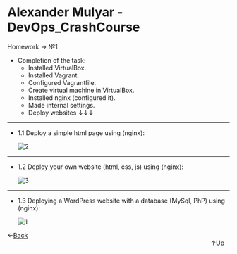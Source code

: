 # Alexander Mulyar - DevOps_CrashCourse 
   Homework -> №1
   
- Completion of the task:
   - Installed VirtualBox.
   - Installed Vagrant.
   - Configured Vagrantfile.
   - Create virtual machine in VirtualBox.
   - Installed nginx (configured it).
   - Made internal settings.
   - Deploy websites ↓↓↓ 
 ____
   
- 1.1 Deploy a simple html page using (nginx):

    ![2](https://user-images.githubusercontent.com/82367885/138549876-43170cac-f860-4abb-ae7a-c67d90c837ce.png)
____
    
- 1.2 Deploy your own website (html, css, js) using (nginx):
 
    ![3](https://user-images.githubusercontent.com/82367885/138550629-53a2c29a-4849-4091-bb1f-dac2fb3e5344.png)
____

- 1.3 Deploying a WordPress website with a database (MySql, PhP) using (nginx):

    ![1](https://user-images.githubusercontent.com/82367885/138551100-a6e34bd3-4ed4-4c1c-882d-70c7857b029b.png)

 ←[Back](https://github.com/AlexanderMulyar/DevOps_CrashCourse)⠀⠀⠀⠀⠀⠀⠀⠀⠀⠀⠀⠀⠀⠀⠀⠀⠀⠀⠀⠀⠀⠀⠀⠀⠀⠀⠀⠀⠀⠀⠀⠀⠀⠀⠀⠀⠀⠀⠀⠀⠀⠀⠀⠀⠀⠀⠀⠀⠀⠀⠀⠀⠀⠀⠀⠀⠀⠀⠀⠀⠀⠀⠀⠀⠀⠀⠀⠀⠀⠀⠀⠀⠀⠀⠀⠀⠀⠀⠀⠀⠀⠀⠀⠀⠀⠀⠀⠀⠀↑[Up](https://github.com/AlexanderMulyar/DevOps_CrashCourse/tree/master/Task_%E2%84%961)
